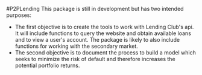#P2PLending
This package is still in development but has two intended purposes: 

- The first objective is to create the tools to work with Lending Club's api. It will include functions to 
query the website and obtain available loans and to view a user's account. The package is likely to also include 
functions for working with the secondary market.
- The second objective is to document the process to build a model which seeks to minimize the risk of default and 
therefore increases the potential portfolio returns.